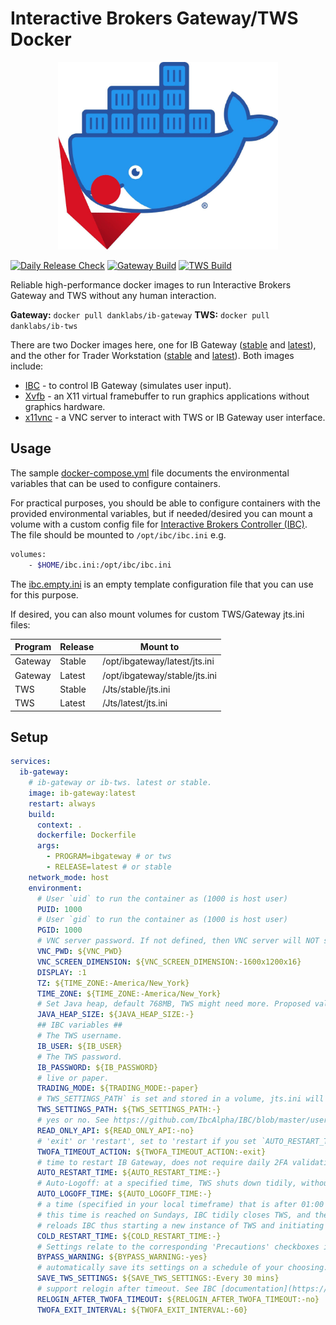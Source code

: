 # Interactive Brokers Gateway/TWS Docker

<p align="center">
  <img height="300" src="./.logo.jpg">
</p>

[![Daily Release Check](https://github.com/DankLabDev/ib-docker/actions/workflows/release.yml/badge.svg)](https://github.com/DankLabDev/ib-docker/actions/workflows/release.yml)
[![Gateway Build](https://github.com/DankLabDev/ib-docker/actions/workflows/build_gateway.yml/badge.svg)](https://github.com/DankLabDev/ib-docker/actions/workflows/build_gateway.yml)
[![TWS Build](https://github.com/DankLabDev/ib-docker/actions/workflows/build_tws.yml/badge.svg)](https://github.com/DankLabDev/ib-docker/actions/workflows/build_tws.yml)


Reliable high-performance docker images to run Interactive Brokers Gateway and TWS without any human interaction.

**Gateway:**
`docker pull danklabs/ib-gateway`
**TWS:**
`docker pull danklabs/ib-tws`

There are two Docker images here, one for IB Gateway ([stable](https://www.interactivebrokers.com/en/trading/ibgateway-stable.php) and [latest](https://www.interactivebrokers.com/en/trading/ibgateway-latest.php)), and the other for Trader Workstation ([stable](https://www.interactivebrokers.com/en/trading/tws-offline-stable.php) and [latest](https://www.interactivebrokers.com/en/trading/tws-offline-latest.php)).
Both images include:
- [IBC](https://github.com/IbcAlpha/IBC) - to control IB Gateway (simulates user input).
- [Xvfb](https://www.x.org/releases/X11R7.6/doc/man/man1/Xvfb.1.xhtml) - an X11 virtual framebuffer to run graphics applications without graphics hardware.
- [x11vnc](https://wiki.archlinux.org/title/x11vnc) - a VNC server to interact with TWS or IB Gateway user interface.

## Usage
The sample [docker-compose.yml](./docker-compose.yml) file documents the environmental variables that can be used to configure containers.

For practical purposes, you should be able to configure containers with the provided environmental variables, but if needed/desired you can mount a volume with a custom config file for [Interactive Brokers Controller (IBC)](https://github.com/IbcAlpha/IBC). The file should be mounted to `/opt/ibc/ibc.ini`
e.g.
```bash
volumes:
    - $HOME/ibc.ini:/opt/ibc/ibc.ini
```
The [ibc.empty.ini](./ibc.empty.ini) is an empty template configuration file that you can use for this purpose.

If desired, you can also mount volumes for custom TWS/Gateway jts.ini files:

Program | Release    | Mount to |
-------- | -------- | ------- |
Gateway | Stable  | /opt/ibgateway/latest/jts.ini    |
Gateway | Latest | /opt/ibgateway/stable/jts.ini     |
TWS | Stable | /Jts/stable/jts.ini |
TWS | Latest | /Jts/latest/jts.ini |


## Setup

```yaml
services:
  ib-gateway:
    # ib-gateway or ib-tws. latest or stable.
    image: ib-gateway:latest
    restart: always
    build:
      context: .
      dockerfile: Dockerfile
      args:
        - PROGRAM=ibgateway # or tws
        - RELEASE=latest # or stable
    network_mode: host
    environment:
      # User `uid` to run the container as (1000 is host user)
      PUID: 1000
      # User `gid` to run the container as (1000 is host user)
      PGID: 1000
      # VNC server password. If not defined, then VNC server will NOT start.
      VNC_PWD: ${VNC_PWD}
      VNC_SCREEN_DIMENSION: ${VNC_SCREEN_DIMENSION:-1600x1200x16}
      DISPLAY: :1
      TZ: ${TIME_ZONE:-America/New_York}
      TIME_ZONE: ${TIME_ZONE:-America/New_York}
      # Set Java heap, default 768MB, TWS might need more. Proposed value 1024. Enter just the number, don't enter units, ex mb. See [Increase Memory Size for TWS](https://ibkrguides.com/tws/usersguidebook/priceriskanalytics/custommemory.htm)
      JAVA_HEAP_SIZE: ${JAVA_HEAP_SIZE:-}
      ## IBC variables ##
      # The TWS username.
      IB_USER: ${IB_USER}
      # The TWS password.
      IB_PASSWORD: ${IB_PASSWORD}
      # live or paper.
      TRADING_MODE: ${TRADING_MODE:-paper}
      # TWS_SETTINGS_PATH` is set and stored in a volume, jts.ini will already exists so this will not be used. Examples `Europe/Paris`, `America/New_York`, `Asia/Tokyo`
      TWS_SETTINGS_PATH: ${TWS_SETTINGS_PATH:-}
      # yes or no. See https://github.com/IbcAlpha/IBC/blob/master/userguide.md
      READ_ONLY_API: ${READ_ONLY_API:-no}
      # 'exit' or 'restart', set to 'restart if you set `AUTO_RESTART_TIME`. See IBC [documentation](https://github.com/IbcAlpha/IBC/blob/master/userguide.md#second-factor-authentication)
      TWOFA_TIMEOUT_ACTION: ${TWOFA_TIMEOUT_ACTION:-exit}
      # time to restart IB Gateway, does not require daily 2FA validation. format hh:mm AM/PM. See IBC [documentation](https://github.com/IbcAlpha/IBC/blob/master/userguide.md#ibc-user-guide)
      AUTO_RESTART_TIME: ${AUTO_RESTART_TIME:-}
      # Auto-Logoff: at a specified time, TWS shuts down tidily, without restarting
      AUTO_LOGOFF_TIME: ${AUTO_LOGOFF_TIME:-}
      # a time (specified in your local timeframe) that is after 01:00 US/Eastern. When
      # this time is reached on Sundays, IBC tidily closes TWS, and the script then
      # reloads IBC thus starting a new instance of TWS and initiating the usual full logon.
      COLD_RESTART_TIME: ${COLD_RESTART_TIME:-}
      # Settings relate to the corresponding 'Precautions' checkboxes in the API section of the Global Configuration dialog. Accepted values `yes`, `no` if not set, the existing TWS/Gateway configuration is unchanged
      BYPASS_WARNING: ${BYPASS_WARNING:-yes}
      # automatically save its settings on a schedule of your choosing. You can specify one or more specific times, ex `SaveTwsSettingsAt=08:00   12:30 17:30`
      SAVE_TWS_SETTINGS: ${SAVE_TWS_SETTINGS:-Every 30 mins}
      # support relogin after timeout. See IBC [documentation](https://github.com/IbcAlpha/IBC/blob/master/userguide.md#second-factor-authentication)
      RELOGIN_AFTER_TWOFA_TIMEOUT: ${RELOGIN_AFTER_TWOFA_TIMEOUT:-no}
      TWOFA_EXIT_INTERVAL: ${TWOFA_EXIT_INTERVAL:-60}

```
